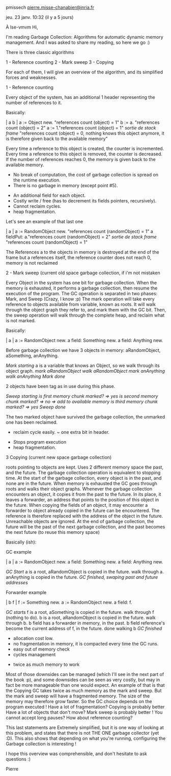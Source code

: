 pmissech <pierre.misse-chanabier@inria.fr>
	
jeu. 23 janv. 10:32 (il y a 5 jours)
	
À lse-vmvm
Hi,

I'm reading Garbage Collection: Algorithms for automatic dynamic memory
management.
And I was asked to share my reading, so here we go :)


There is three classic algorithms

1 - Reference counting
2 - Mark sweep
3 - Copying

For each of them, I will give an overview of the algorithm, and its
simplified forces and weaknesses.


1 - Reference counting

Every object of the system, has an additional 1 header representing the
number of references to it.

Basically:

| a b |
a := Object new. "references count (object) = 1"
b := a. "references count (object) = 2"
a := 1."references count (object) = 1"
*sortie de stack frame*
"references count (object) = 0,  nothing knows this object anymore, it
is therefore given back to the available memory"

Every time a reference to this object is created, the counter is
incremented.
Every time a reference to this object is removed, the counter is decreased.
If the number of references reaches 0, the memory is given back to the
available memory.

+ No break of computation, the cost of garbage collection is spread on
the runtime execution.
+ There is no garbage in memory (except point #5).
- An additional field for each object.
- Costly write / free (has to decrement its fields pointers, recursively).
- Cannot reclaim cycles.
- heap fragmentation.

Let's see an example of that last one

| a |
a := RandomObject new. "references count (randomObject) = 1"
a fieldPut: a."references count (randomObject) = 2"
*sortie de stack frame*
"references count (randomObject) = 1"

The References a to the objects in memory is destroyed at the end of the
frame but a references itself, the reference counter does not reach 0,
memory is not reclaimed


2 - Mark sweep (current old space garbage collection, if i'm not mistaken

Every Object in the system has one bit for garbage collection.
When the memory is exhausted, it performs a garbage collection, then
resume the execution of the program.
The GC operation is separated in two phases: Mark, and Sweep (Crazy, I
know :p)
The mark operation will take every reference to objects available from
variable, known as roots.
It will walk through the object graph they refer to, and mark them with
the GC bit.
Then, the sweep operation will walk through the complete heap, and
reclaim what is not marked.

Basically:

| a |
a := RandomObject new.
a field: Something new.
a field: Anything new.

Before garbage collection we have 3 objects in memory: aRandomObject,
aSomething, anAnything.

*Mark starting*
a is a variable that knows an Object, so we walk through its object graph.
*mark aRandomObject*
*walk aRandomObject*
*mark anAnything*
*walk anAnything*
*Mark done*

2 objects have been tag as in use during this phase.

*Sweep starting*
*is first memory chunk marked? => yes*
*is second memory chunk marked? => no => add to available memory*
*is third memory chunk marked? => yes*
*Sweep done*

The two marked object have survived the garbage collection, the unmarked
one has been reclaimed.

+ reclaim cycle easily.
~ one extra bit in header.
- Stops program execution
- heap fragmentation.


3 Copying (current new space garbage collection)

roots pointing to objects are kept.
Uses 2 different memory space the past, and the future.
The garbage collection operation is equivalent to stopping time.
At the start of the garbage collection, every object is in the past, and
none are in the future.
When memory is exhausted the GC goes through roots and walks their
object graphs.
Whenever the garbage collection encounters an object, it copies it from
the past to the future.
In its place, it leaves a forwarder, an address that points to the
position of this object in the future.
When copying the fields of an object, it may encounter a forwarder to
object already copied in the future can be encountered.
The reference is therefore replaced with the address of the object in
the future.
Unreachable objects are ignored.
At the end of garbage collection, the future will be the past of the
next garbage collection, and the past becomes the next future (to reuse
this memory space)

Basically (ish):


GC example

| a |
a := RandomObject new.
a field: Something new.
a field: Anything new.

*GC Start*
a is a root, aRandomObject is copied in the future.
walk through a.
anAnything is copied in the future.
*GC finished, swaping past and future addresses*


Forwarder example

| b f |
f := Something new.
a := RandomObject new.
a field: f.

*GC starts*
f is a root, aSomething is copied in the future.
walk through f (nothing to do).
b is a root, aRandomObject is copied in the future.
walk through b.
b field has a forwarder in memory, in the past.
b field reference's become the current address of f, in the future.
done walking b
*GC finished*

+ allocation cost low.
+ no fragmentation in memory, it is compacted every time the GC runs.
+ easy out of memory check
+ cycles management
- twice as much memory to work



Most of those downsides can be managed (which I'll see in the next part
of the book :p), and some downsides can be seen as very costly, but may
in fact be more manageable than one would expect.
An example of that is that the Copying GC takes twice as much memory as
the mark and sweep.
But the mark and sweep will have a fragmented memory.
The size of the memory may therefore grow faster.
So the GC choice depends on the program executed !
Have a lot of fragmentation? Copying is probably better
Have a lot of objects that don't move? Mark sweep is probably better !
You cannot accept long pauses? How about reference counting?

This last statements are Extremely simplified, but it is one way of
looking at this problem, and states that there is not THE ONE garbage
collector (yet :D).
This also shows that depending on what you're running, configuring the
Garbage collection is interesting !


I hope this overview was comprehensible, and don't hesitate to ask
questions :)


Pierre